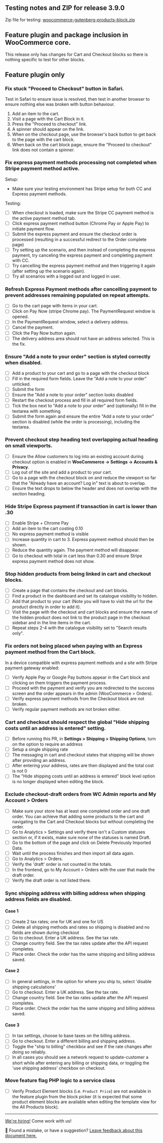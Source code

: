 ## Testing notes and ZIP for release 3.9.0

Zip file for testing: [woocommerce-gutenberg-products-block.zip](https://github.com/woocommerce/woocommerce-gutenberg-products-block/files/5597018/woocommerce-gutenberg-products-block.zip)

## Feature plugin and package inclusion in WooCommerce core.

This release only has changes for Cart and Checkout blocks so there is nothing specific to test for other blocks.

## Feature plugin only

### Fix stuck "Proceed to Checkout" button in Safari.

Test in Safari to ensure issue is resolved, then test in another browser to ensure nothing else was broken with button behaviour.

1. Add an item to the cart.
2. Visit a page with the Cart Block in it.
3. Press the "Proceed to checkout" link.
4. A spinner should appear on the link.
5. When on the checkout page, use the browser's back button to get back to the page with the cart block.
6. When back on the cart block page, ensure the "Proceed to checkout" link does not contain a spinner.

### Fix express payment methods processing not completed when Stripe payment method active.

Setup:

-   Make sure your testing environment has Stripe setup for both CC and Express payment methods.

Testing:

-   [ ] When checkout is loaded, make sure the Stripe CC payment method is the active payment method tab.
-   [ ] Click express payment method button (Chrome Pay or Apple Pay) to initiate payment flow.
-   [ ] Submit the express payment and ensure the checkout order is processed (resulting in a successful redirect to the Order complete page)
-   [ ] Try setting up the scenario, and then instead of completing the express payment, try canceling the express payment and completing payment with CC.
-   [ ] Try cancelling the express payment method and then triggering it again (after setting up the scenario again).
-   [ ] Try all scenarios with a logged out and logged in user.

### Refresh Express Payment methods after cancelling payment to prevent addresses remaining populated on repeat attempts.

-   [ ] Go to the cart page with items in your cart.
-   [ ] Click on Pay Now (stripe Chrome pay). The PaymentRequest window is opened.
-   [ ] In the PaymentRequest window, select a delivery address.
-   [ ] Cancel the payment.
-   [ ] Click the Pay Now button again.
-   [ ] The delivery address area should not have an address selected. This is the fix.

### Ensure "Add a note to your order" section is styled correctly when disabled.

-   [ ] Add a product to your cart and go to a page with the checkout block
-   [ ] Fill in the required form fields. Leave the "Add a note to your order" unticked.
-   [ ] Submit the form
-   [ ] Ensure the "Add a note to your order" section looks disabled
-   [ ] Restart the checkout process and fill in all required form fields.
-   [ ] Tick the box next to "Add a note to your order" and (optionally) fill in the textarea with something
-   [ ] Submit the form again and ensure the entire "Add a note to your order" section is disabled (while the order is processing), including the textarea.

### Prevent checkout step heading text overlapping actual heading on small viewports.

-   [ ] Ensure the Allow customers to log into an existing account during checkout option is enabled in **WooCommerce -> Settings -> Accounts & Privacy**.
-   [ ] Log out of the site and add a product to your cart.
-   [ ] Go to a page with the checkout block on and reduce the viewport so far that the "Already have an account? Log in" text is about to overlap.
-   [ ] Ensure the text drops to below the header and does not overlap with the section heading.

### Hide Stripe Express payment if transaction in cart is lower than .30

-   [ ] Enable Stripe + Chrome Pay
-   [ ] Add an item to the cart costing 0.10
-   [ ] No express payment method is visible
-   [ ] Increase quantity in cart to 3. Express payment method should then be shown.
-   [ ] Reduce the quantity again. The payment method will disappear.
-   [ ] Go to checkout with total in cart less than 0.30 and ensure Stripe express payment method does not show.

### Stop hidden products from being linked in cart and checkout blocks.

-   [ ] Create a page that contains the checkout and cart blocks.
-   [ ] Find a product in the dashboard and set its catalogue visibility to hidden.
-   [ ] Add that product to your cart (Note you will have to visit the url for the product directly in order to add it).
-   [ ] Visit the page with the checkout and cart blocks and ensure the name of the hidden product does not link to the product page in the checkout sidebar and in the line items in the cart.
-   [ ] Repeat steps 2-4 with the catalogue visibility set to "Search results only".

### Fix orders not being placed when paying with an Express payment method from the Cart block.

In a device compatible with express payment methods and a site with Stripe payment gateway enabled:

-   [ ] Verify Apple Pay or Google Pay buttons appear in the Cart block and clicking on them triggers the payment process.
-   [ ] Proceed with the payment and verify you are redirected to the success screen and the order appears in the admin (WooCommerce > Orders).
-   [ ] Verify express payment methods from the Checkout block are not broken.
-   [ ] Verify regular payment methods are not broken either.

### Cart and checkout should respect the global "Hide shipping costs until an address is entered" setting.

-   [ ] Before running this PR, in **Settings > Shipping > Shipping Options**, turn on the option to require an address
-   [ ] Setup a single shipping rate
-   [ ] The messaging in cart and checkout states that shipping will be shown after providing an address.
-   [ ] After entering your address, rates are then displayed and the total cost is not 0
-   [ ] The "Hide shipping costs until an address is entered" block level option is no longer displayed when editing the block.

### Exclude checkout-draft orders from WC Admin reports and My Account > Orders

-   [ ] Make sure your store has at least one completed order and one draft order. You can achieve that adding some products to the cart and navigating to the Cart and Checkout blocks but without completing the order.
-   [ ] Go to Analytics > Settings and verify there isn't a Custom statuses section or, if it exists, make sure none of the statuses is named Draft.
-   [ ] Go to the bottom of the page and click on Delete Previously Imported Data.
-   [ ] Wait until the process finishes and then import all data again.
-   [ ] Go to Analytics > Orders.
-   [ ] Verify the 'draft' order is not counted in the totals.
-   [ ] In the frontend, go to My Account > Orders with the user that made the draft order.
-   [ ] Verify the draft order is not listed there.

### Sync shipping address with billing address when shipping address fields are disabled.

#### Case 1

-   [ ] Create 2 tax rates; one for UK and one for US
-   [ ] Delete all shipping methods and rates so shipping is disabled and no fields are shown during checkout
-   [ ] Go to checkout. Enter a UK address. See the tax rate.
-   [ ] Change country field. See the tax rates update after the API request completes.
-   [ ] Place order. Check the order has the same shipping and billing address saved.

#### Case 2

-   [ ] In general settings, in the option for where you ship to, select 'disable shipping calculations'
-   [ ] Go to checkout. Enter a UK address. See the tax rate.
-   [ ] Change country field. See the tax rates update after the API request completes.
-   [ ] Place order. Check the order has the same shipping and billing address saved.

#### Case 3

-   [ ] In tax settings, choose to base taxes on the billing address.
-   [ ] Go to checkout. Enter a different billing and shipping address.
-   [ ] Toggle the "ship to billing" checkbox and see if the rate changes after doing so reliably.
-   [ ] In all cases you should see a network request to update-customer a short while after entering any billing or shipping data, or toggling the 'use shipping address' checkbox on checkout.

### Move feature flag PHP logic to a service class

-   [ ] Verify Product Element blocks (i.e. `Product Price`) are not available in the feature plugin from the block picker (it is expected that some product element blocks are available when editing the template view for the All Products block).

<!-- FEEDBACK -->

---

[We're hiring!](https://woocommerce.com/careers/) Come work with us!

🐞 Found a mistake, or have a suggestion? [Leave feedback about this document here.](https://github.com/woocommerce/woocommerce-gutenberg-products-block/issues/new?assignees=&labels=type%3A+documentation&template=--doc-feedback.md&title=Feedback%20on%20./docs/testing/releases/390.md)

<!-- /FEEDBACK -->
